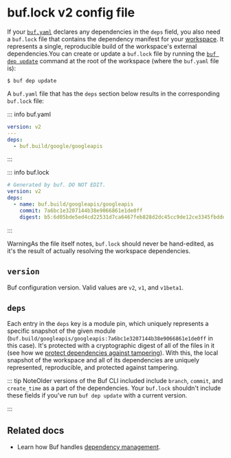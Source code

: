 # buf.lock v2 config file

If your [`buf.yaml`](../buf-yaml/) declares any dependencies in the `deps` field, you also need a `buf.lock` file that contains the dependency manifest for your [workspace](../../../concepts/modules-workspaces/). It represents a single, reproducible build of the workspace's external dependencies.You can create or update a `buf.lock` file by running the [`buf dep update`](../../../reference/cli/buf/dep/update/) command at the root of the workspace (where the `buf.yaml` file is):

```console
$ buf dep update
```

A `buf.yaml` file that has the `deps` section below results in the corresponding `buf.lock` file:

::: info buf.yaml

```yaml
version: v2
---
deps:
  - buf.build/google/googleapis
```

:::

::: info buf.lock

```yaml
# Generated by buf. DO NOT EDIT.
version: v2
deps:
  - name: buf.build/googleapis/googleapis
    commit: 7a6bc1e3207144b38e9066861e1de0ff
    digest: b5:6d05bde5ed4cd22531d7ca6467feb828d2dc45cc9de12ce3345fbddd64ddb1bf0db756558c32ca49e6bc7de4426ada8960d5590e8446854b81f5f36f0916dc48
```

:::

WarningAs the file itself notes, `buf.lock` should never be hand-edited, as it's the result of actually resolving the workspace dependencies.

## `version`

Buf configuration version. Valid values are `v2`, `v1`, and `v1beta1`.

## `deps`

Each entry in the `deps` key is a module pin, which uniquely represents a specific snapshot of the given module (`buf.build/googleapis/googleapis:7a6bc1e3207144b38e9066861e1de0ff` in this case). It's protected with a cryptographic digest of all of the files in it (see how we [protect dependencies against tampering](../../../bsr/module/dependency-management/#tamper-proofing)). With this, the local snapshot of the workspace and all of its dependencies are uniquely represented, reproducible, and protected against tampering.

::: tip NoteOlder versions of the Buf CLI included include `branch`, `commit`, and `create_time` as a part of the dependencies. Your `buf.lock` shouldn't include these fields if you've run `buf dep update` with a current version.

:::

## Related docs

- Learn how Buf handles [dependency management](../../../bsr/module/dependency-management/).
